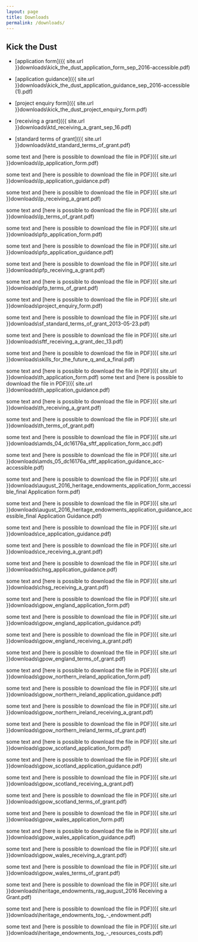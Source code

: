 ```yaml
---
layout: page
title: Downloads
permalink: /downloads/
---
```

## Kick the Dust

- [application form]({{ site.url }}downloads\kick_the_dust_application_form_sep_2016-accessible.pdf)

- [application guidance]({{ site.url }}downloads\kick_the_dust_application_guidance_sep_2016-accessible (1).pdf)

- [project enquiry form]({{ site.url }}downloads\kick_the_dust_project_enquiry_form.pdf)

- [receiving a grant]({{ site.url }}downloads\ktd_receiving_a_grant_sep_16.pdf)

- [standard terms of grant]({{ site.url }}downloads\ktd_standard_terms_of_grant.pdf)


some text and [here is possible to download the file in PDF]({{ site.url }}downloads\lp_application_form.pdf)

some text and [here is possible to download the file in PDF]({{ site.url }}downloads\lp_application_guidance.pdf)

some text and [here is possible to download the file in PDF]({{ site.url }}downloads\lp_receiving_a_grant.pdf)

some text and [here is possible to download the file in PDF]({{ site.url }}downloads\lp_terms_of_grant.pdf)

some text and [here is possible to download the file in PDF]({{ site.url }}downloads\pfp_application_form.pdf)

some text and [here is possible to download the file in PDF]({{ site.url }}downloads\pfp_application_guidance.pdf)

some text and [here is possible to download the file in PDF]({{ site.url }}downloads\pfp_receiving_a_grant.pdf)

some text and [here is possible to download the file in PDF]({{ site.url }}downloads\pfp_terms_of_grant.pdf)

some text and [here is possible to download the file in PDF]({{ site.url }}downloads\project_enquiry_form.pdf)

some text and [here is possible to download the file in PDF]({{ site.url }}downloads\sf_standard_terms_of_grant_2013-05-23.pdf)

some text and [here is possible to download the file in PDF]({{ site.url }}downloads\sftf_receiving_a_grant_dec_13.pdf)

some text and [here is possible to download the file in PDF]({{ site.url }}downloads\skills_for_the_future_q_and_a_final.pdf)

some text and [here is possible to download the file in PDF]({{ site.url }}downloads\th_application_form.pdf)
some text and [here is possible to download the file in PDF]({{ site.url }}downloads\th_application_guidance.pdf)

some text and [here is possible to download the file in PDF]({{ site.url }}downloads\th_receiving_a_grant.pdf)

some text and [here is possible to download the file in PDF]({{ site.url }}downloads\th_terms_of_grant.pdf)

some text and [here is possible to download the file in PDF]({{ site.url }}downloads\amds_04_dc16176a_sftf_application_form_acc.pdf)

some text and [here is possible to download the file in PDF]({{ site.url }}downloads\amds_05_dc16176a_sftf_application_guidance_acc-accessible.pdf)

some text and [here is possible to download the file in PDF]({{ site.url }}downloads\august_2016_heritage_endowments_application_form_accessible_final Application form.pdf)

some text and [here is possible to download the file in PDF]({{ site.url }}downloads\august_2016_heritage_endowments_application_guidance_accessible_final Application Guidance.pdf)

some text and [here is possible to download the file in PDF]({{ site.url }}downloads\ce_application_guidance.pdf)

some text and [here is possible to download the file in PDF]({{ site.url }}downloads\ce_receiving_a_grant.pdf)

some text and [here is possible to download the file in PDF]({{ site.url }}downloads\chsg_application_guidance.pdf)

some text and [here is possible to download the file in PDF]({{ site.url }}downloads\chsg_receiving_a_grant.pdf)

some text and [here is possible to download the file in PDF]({{ site.url }}downloads\gpow_england_application_form.pdf)

some text and [here is possible to download the file in PDF]({{ site.url }}downloads\gpow_england_application_guidance.pdf)

some text and [here is possible to download the file in PDF]({{ site.url }}downloads\gpow_england_receiving_a_grant.pdf)

some text and [here is possible to download the file in PDF]({{ site.url }}downloads\gpow_england_terms_of_grant.pdf)

some text and [here is possible to download the file in PDF]({{ site.url }}downloads\gpow_northern_ireland_application_form.pdf)

some text and [here is possible to download the file in PDF]({{ site.url }}downloads\gpow_northern_ireland_application_guidance.pdf)

some text and [here is possible to download the file in PDF]({{ site.url }}downloads\gpow_northern_ireland_receiving_a_grant.pdf)

some text and [here is possible to download the file in PDF]({{ site.url }}downloads\gpow_northern_ireland_terms_of_grant.pdf)

some text and [here is possible to download the file in PDF]({{ site.url }}downloads\gpow_scotland_application_form.pdf)

some text and [here is possible to download the file in PDF]({{ site.url }}downloads\gpow_scotland_application_guidance.pdf)

some text and [here is possible to download the file in PDF]({{ site.url }}downloads\gpow_scotland_receiving_a_grant.pdf)

some text and [here is possible to download the file in PDF]({{ site.url }}downloads\gpow_scotland_terms_of_grant.pdf)

some text and [here is possible to download the file in PDF]({{ site.url }}downloads\gpow_wales_application_form.pdf)

some text and [here is possible to download the file in PDF]({{ site.url }}downloads\gpow_wales_application_guidance.pdf)

some text and [here is possible to download the file in PDF]({{ site.url }}downloads\gpow_wales_receiving_a_grant.pdf)

some text and [here is possible to download the file in PDF]({{ site.url }}downloads\gpow_wales_terms_of_grant.pdf)

some text and [here is possible to download the file in PDF]({{ site.url }}downloads\heritage_endowments_rag_august_2016 Receiving a Grant.pdf)

some text and [here is possible to download the file in PDF]({{ site.url }}downloads\heritage_endowments_tog_-_endowment.pdf)

some text and [here is possible to download the file in PDF]({{ site.url }}downloads\heritage_endowments_tog_-_resources_costs.pdf)
